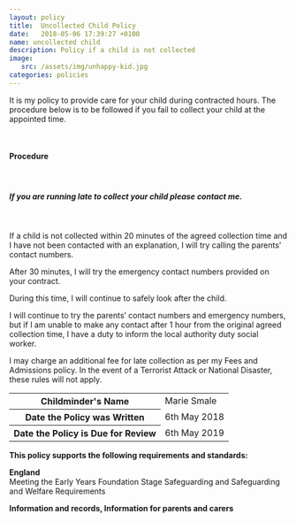 ```yaml
---
layout: policy
title:  Uncollected Child Policy
date:   2018-05-06 17:39:27 +0100
name: uncollected child
description: Policy if a child is not collected
image:
   src: /assets/img/unhappy-kid.jpg
categories: policies
---
```


It is my policy to provide care for your child during contracted hours. The procedure below is to be followed if you fail to collect your child at the appointed time.

<br>

#### Procedure

<br>

##### **If you are running late to collect your child please contact me.**

<br>

If a child is not collected within 20 minutes of the agreed collection time and I have not been contacted with an explanation, I will try calling the parents’ contact numbers.

After 30 minutes, I will try the emergency contact numbers provided on your contract.

During this time, I will continue to safely look after the child.

I will continue to try the parents’ contact numbers and emergency numbers, but if I am unable to make any contact after 1 hour from the original agreed collection time, I have a duty to inform the local authority duty social worker.

I may charge an additional fee for late collection as per my Fees and Admissions policy. In the event of a Terrorist Attack or National Disaster, these rules will not apply.

<table class="table table-bordered mt-5 mb-5">
  <tbody>
    <tr>
      <th scope="row">Childminder's Name </th>
      <td>Marie Smale</td>
    </tr>
    <tr>
      <th scope="row">Date the Policy was Written</th>
      <td>6th May 2018</td>
    </tr>
    <tr>
      <th scope="row">Date the Policy is Due for Review</th>
      <td>6th May 2019</td>
    </tr>
  </tbody>
</table>

**This policy supports the following requirements and standards:**

**England**  
   Meeting the Early Years Foundation Stage Safeguarding and Safeguarding and Welfare Requirements 

 **Information and records, Information for parents and carers**  
